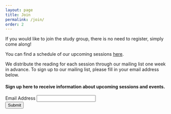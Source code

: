 ```yaml
---
layout: page
title: Join
permalink: /join/
order: 2
---
```


If you would like to join the study group, there is no need to register, simply come along!

You can find a schedule of our upcoming sessions [here](/upcoming-sessions/).

We distribute the reading for each session through our mailing list one week in advance. To sign up to our mailing list, please fill in your email address below.

<!-- Begin Mailchimp Signup Form -->


<div id="mc_embed_signup">
<form action="https://gmail.us4.list-manage.com/subscribe/post?u=a29e4c78bca17e68d8ae414d9&amp;id=2880d72499" method="post" id="mc-embedded-subscribe-form" name="mc-embedded-subscribe-form" class="validate" target="_blank" novalidate>
    <div id="mc_embed_signup_scroll">
	<h4>Sign up here to receive information about upcoming sessions and events.  </h4>
<div class="mc-field-group">
	<label for="mce-EMAIL">Email Address </label>
	<input type="email" value="" name="EMAIL" class="required email" id="mce-EMAIL">
</div>
	<div id="mce-responses" class="clear">
		<div class="response" id="mce-error-response" style="display:none"></div>
		<div class="response" id="mce-success-response" style="display:none"></div>
	</div>    <!-- real people should not fill this in and expect good things - do not remove this or risk form bot signups-->
    <div style="position: absolute; left: -5000px;" aria-hidden="true"><input type="text" name="b_a29e4c78bca17e68d8ae414d9_2880d72499" tabindex="-1" value=""></div>
    <div class="clear"><input type="submit" value="Submit" name="subscribe" id="mc-embedded-subscribe" class="button"></div>
    </div>
</form>
</div>
<script type='text/javascript' src='//s3.amazonaws.com/downloads.mailchimp.com/js/mc-validate.js'></script><script type='text/javascript'>(function($) {window.fnames = new Array(); window.ftypes = new Array();fnames[0]='EMAIL';ftypes[0]='email';fnames[1]='FNAME';ftypes[1]='text';fnames[2]='LNAME';ftypes[2]='text';fnames[3]='ADDRESS';ftypes[3]='address';fnames[4]='PHONE';ftypes[4]='phone';fnames[5]='BIRTHDAY';ftypes[5]='birthday';}(jQuery));var $mcj = jQuery.noConflict(true);</script>
